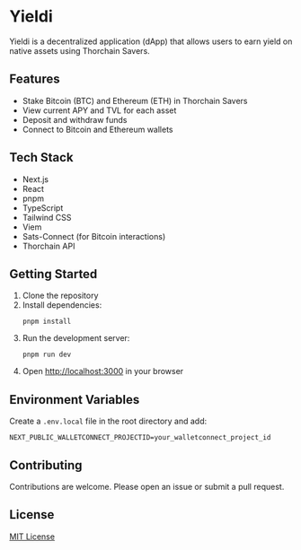 # Yieldi

Yieldi is a decentralized application (dApp) that allows users to earn yield on native assets using Thorchain Savers.

## Features

- Stake Bitcoin (BTC) and Ethereum (ETH) in Thorchain Savers
- View current APY and TVL for each asset
- Deposit and withdraw funds
- Connect to Bitcoin and Ethereum wallets

## Tech Stack

- Next.js
- React
- pnpm
- TypeScript
- Tailwind CSS
- Viem
- Sats-Connect (for Bitcoin interactions)
- Thorchain API

## Getting Started

1. Clone the repository
2. Install dependencies:
   ```
   pnpm install
   ```
3. Run the development server:
   ```
   pnpm run dev
   ```
4. Open [http://localhost:3000](http://localhost:3000) in your browser

## Environment Variables

Create a `.env.local` file in the root directory and add:

```
NEXT_PUBLIC_WALLETCONNECT_PROJECTID=your_walletconnect_project_id
```

## Contributing

Contributions are welcome. Please open an issue or submit a pull request.

## License

[MIT License](LICENSE)
